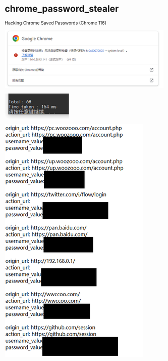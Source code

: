 # chrome_password_stealer
Hacking Chrome Saved Passwords (Chrome 116)

![version](./version.png)

![speedtest](./speedtest.png)

![passwd](./passwd.png)
